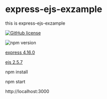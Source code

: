 # express-ejs-exzample
this is express-ejs-exzample 

<a href="https://github.com/qjwvtd/express-ejs-exzample/blob/master/LICENSE"><img src="https://camo.githubusercontent.com/890acbdcb87868b382af9a4b1fac507b9659d9bf/68747470733a2f2f696d672e736869656c64732e696f2f62616467652f6c6963656e73652d4d49542d626c75652e737667" alt="GitHub license" data-canonical-src="https://img.shields.io/badge/license-MIT-blue.svg" style="max-width:100%;"></a>

<img src="https://camo.githubusercontent.com/ecb8a503e646dc22ccb59b73ba287c5229580f49/68747470733a2f2f696d672e736869656c64732e696f2f6e706d2f762f72656163742e7376673f7374796c653d666c6174" alt="npm version" data-canonical-src="https://img.shields.io/npm/v/react.svg?style=flat" style="max-width:100%;">

<a href="http://www.expressjs.com.cn/">express 4.16.0</a>

<a href="https://ejs.bootcss.com/">ejs 2.5.7</a>

npm install

npm start

http://localhost:3000

